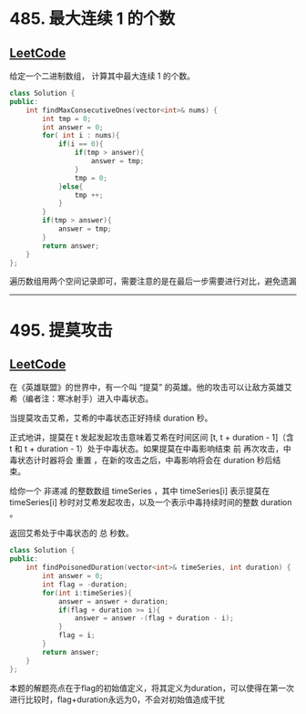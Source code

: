 # 485. 最大连续 1 的个数

## [LeetCode](https://leetcode-cn.com/problems/max-consecutive-ones/)

给定一个二进制数组， 计算其中最大连续 1 的个数。

```c++
class Solution {
public:
    int findMaxConsecutiveOnes(vector<int>& nums) {
        int tmp = 0;
        int answer = 0;
        for( int i : nums){
            if(i == 0){
                if(tmp > answer){
                    answer = tmp;
                }
                tmp = 0;
            }else{
                tmp ++;
            }
        }
        if(tmp > answer){
            answer = tmp;
        }
        return answer;
    }
};
```

遍历数组用两个空间记录即可，需要注意的是在最后一步需要进行对比，避免遗漏

---

# 495. 提莫攻击

## [LeetCode](https://leetcode-cn.com/problems/teemo-attacking/)

在《英雄联盟》的世界中，有一个叫 “提莫” 的英雄。他的攻击可以让敌方英雄艾希（编者注：寒冰射手）进入中毒状态。

当提莫攻击艾希，艾希的中毒状态正好持续 duration 秒。

正式地讲，提莫在 t 发起发起攻击意味着艾希在时间区间 [t, t + duration - 1]（含 t 和 t + duration - 1）处于中毒状态。如果提莫在中毒影响结束 前 再次攻击，中毒状态计时器将会 重置 ，在新的攻击之后，中毒影响将会在 duration 秒后结束。

给你一个 非递减 的整数数组 timeSeries ，其中 timeSeries[i] 表示提莫在 timeSeries[i] 秒时对艾希发起攻击，以及一个表示中毒持续时间的整数 duration 。

返回艾希处于中毒状态的 总 秒数。

```c++
class Solution {
public:
    int findPoisonedDuration(vector<int>& timeSeries, int duration) {
        int answer = 0;
        int flag = -duration;
        for(int i:timeSeries){
            answer = answer + duration;
            if(flag + duration >= i){
                answer = answer -(flag + duration - i);
            }
            flag = i;
        }
        return answer;
    }
};
```

本题的解题亮点在于flag的初始值定义，将其定义为duration，可以使得在第一次进行比较时，flag+duration永远为0，不会对初始值造成干扰

